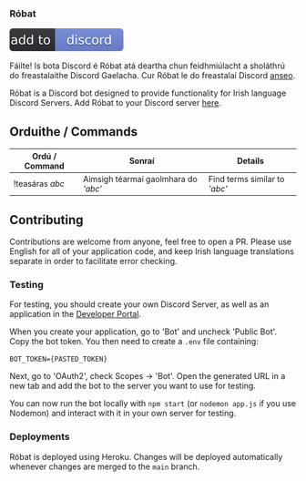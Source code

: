 ### Róbat

[![Add to Discord](https://raw.githubusercontent.com/soceanainn/github-badges/main/badges/discord-bot.svg)](https://discord.com/api/oauth2/authorize?client_id=824660083790315520&permissions=0&scope=bot)

Fáilte! Is bota Discord é Róbat atá deartha chun feidhmiúlacht a sholáthrú do freastalaithe Discord Gaelacha. Cur Róbat le do freastalaí Discord [anseo](https://discord.com/api/oauth2/authorize?client_id=824660083790315520&permissions=0&scope=bot).

Róbat is a Discord bot designed to provide functionality for Irish language Discord Servers. Add Róbat to your Discord server [here](https://discord.com/api/oauth2/authorize?client_id=824660083790315520&permissions=0&scope=bot).

## Orduithe / Commands

| Ordú / Command    | Sonraí | Details |
|-------------------|---|---|
| !teasáras _abc_   | Aimsigh téarmaí gaolmhara do _'abc'_ | Find terms similar to _'abc'_|

## Contributing
Contributions are welcome from anyone, feel free to open a PR. Please use English for all of your application code,
and keep Irish language translations separate in order to facilitate error checking.

### Testing
For testing, you should create your own Discord Server, as well as an application in the [Developer Portal](https://discord.com/developers/applications).

When you create your application, go to 'Bot' and uncheck 'Public Bot'. Copy the bot token. You then need to create a `.env` file containing:
```
BOT_TOKEN={PASTED_TOKEN}
```

Next, go to 'OAuth2', check Scopes -> 'Bot'. Open the generated URL in a new tab and add the bot to the server you want to use for testing.

You can now run the bot locally with `npm start` (or `nodemon app.js` if you use Nodemon) and interact with it in your own server for testing.

### Deployments

Róbat is deployed using Heroku. Changes will be deployed automatically whenever changes are merged to the `main` branch.
